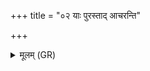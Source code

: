 +++
title = "०२ याः पुरस्ताद् आचरन्ति"

+++
<details><summary>मूलम् (GR)</summary>

याः पुरस्ताद् आचरन्ति  
साकं सूर्यस्य रश्मिभिः (…) ॥
</details>